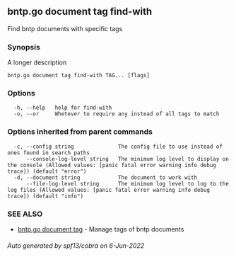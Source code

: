 ## bntp.go document tag find-with

Find bntp documents with specific tags

### Synopsis

A longer description

```
bntp.go document tag find-with TAG... [flags]
```

### Options

```
  -h, --help   help for find-with
  -o, --or     Whetever to require any instead of all tags to match
```

### Options inherited from parent commands

```
  -c, --config string              The config file to use instead of ones found in search paths
      --console-log-level string   The minimum log level to display on the console (Allowed values: [panic fatal error warning info debug trace]) (default "error")
  -d, --document string            The document to work with
      --file-log-level string      The minimum log level to log to the log files (Allowed values: [panic fatal error warning info debug trace]) (default "info")
```

### SEE ALSO

* [bntp.go document tag](bntp.go_document_tag.md)	 - Manage tags of bntp documents

###### Auto generated by spf13/cobra on 6-Jun-2022
